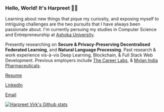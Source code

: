### Hello, World! It's Harpreet 👋🏼

Learning about new things that pique my curiosity, and exposing myself to intriguing challenges are the two pursuits that I have always been passionate about. I'm currently persuing my studies in Computer Science and Entrepreneurship at [Ashoka University](https://ashoka.edu.in). 

Presently researching on **Secure & Privacy-Preserving Decentralised Federated Learning**, and **Natural Language Processing**. Past research & work experience vis-à-vis Deep Learning, Blockchain, & Full Stack Web Development. Previous employers include [The Career Labs](https://thecareerlabs.com/in), & [Mylan India Pharmaceuticals](https://www.mylan.in/).

[Resume]()

[LinkedIn](https://www.linkedin.com/in/harpreetsinghvirk/)

[Email](mailto:harpreet.virk_asp21@ashoka.edu.in)

[![Harpreet Virk's Github stats](https://github-readme-stats.vercel.app/api?username=harpreetvirkk)](https://github.com/anuraghazra/github-readme-stats)
